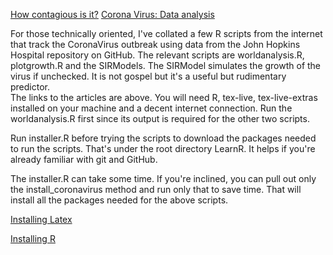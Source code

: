 [How contagious is it?](https://blog.ephorie.de/epidemiology-how-contagious-is-novel-coronavirus-2019-ncov)
[Corona Virus: Data analysis](https://rdatamining.wordpress.com/2020/03/10/coronavirus-data-analysis-with-r-tidyverse-and-ggplot2/)

For those technically oriented, I've collated a few R scripts from the internet that track the CoronaVirus outbreak using data from the John Hopkins Hospital repository on GitHub. 
The relevant scripts are worldanalysis.R, plotgrowth.R and the SIRModels. 
The SIRModel simulates the growth of the virus if unchecked. 
It is not gospel but it's a useful but rudimentary predictor.  
The links to the articles are above. 
You will need R, tex-live, tex-live-extras installed on your machine and a decent internet connection. 
Run the worldanalysis.R first since its output is required for the other two scripts.

Run installer.R before trying the scripts to download the packages needed to run the scripts. 
That's under the root directory LearnR. 
It helps if you're already familiar with git and GitHub.

The installer.R can take some time. 
If you're inclined, you can pull out only the install_coronavirus method and run only that to save time. 
That will install all the packages needed for the above scripts.

[Installing Latex](https://www.latex-tutorial.com/installation/)

[Installing R](https://www.datacamp.com/community/tutorials/installing-R-windows-mac-ubuntu)
